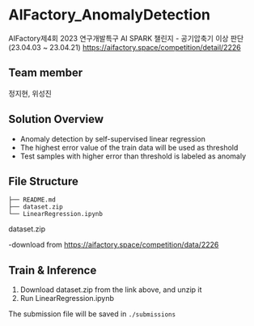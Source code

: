 # AIFactory_AnomalyDetection
AIFactory제4회 2023 연구개발특구 AI SPARK 챌린지 - 공기압축기 이상 판단(23.04.03 ~ 23.04.21)
https://aifactory.space/competition/detail/2226

## Team member
정지현, 위성진

## Solution Overview
- Anomaly detection by self-supervised linear regression
- The highest error value of the train data will be used as threshold
- Test samples with higher error than threshold is labeled as anomaly


## File Structure
```
├── README.md
├── dataset.zip
└── LinearRegression.ipynb
```
dataset.zip

-download from https://aifactory.space/competition/data/2226


## Train & Inference
1. Download dataset.zip from the link above, and unzip it
2. Run LinearRegression.ipynb

The submission file will be saved in `./submissions`
